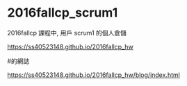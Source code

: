 # 2016fallcp_scrum1
2016fallcp 課程中, 用戶 scrum1  的個人倉儲

https://ss40523148.github.io/2016fallcp_hw

#的網誌

https://ss40523148.github.io/2016fallcp_hw/blog/index.html
